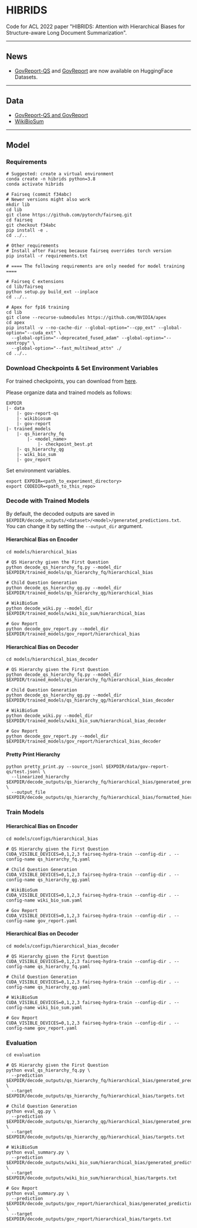 # HIBRIDS

Code for ACL 2022 paper "HIBRIDS: Attention with Hierarchical Biases for Structure-aware Long Document Summarization".

-------

## News

- [GovReport-QS](https://huggingface.co/datasets/launch/gov_report_qs) and [GovReport](https://huggingface.co/datasets/launch/gov_report) are now available on HuggingFace Datasets.

-------

## Data

- [GovReport-QS and GovReport](https://gov-report-data.github.io/)
- [WikiBioSum](https://drive.google.com/drive/folders/1vjT_eTWjRmZmlayP-9zCzDEH-4qbmCJ4?usp=sharing)

-------

## Model

### Requirements

```shell
# Suggested: create a virtual environment
conda create -n hibrids python=3.8
conda activate hibrids

# Fairseq (commit f34abc)
# Newer versions might also work
mkdir lib
cd lib
git clone https://github.com/pytorch/fairseq.git
cd fairseq
git checkout f34abc
pip install -e .
cd ../..

# Other requirements
# Install after Fairseq because fairseq overrides torch version
pip install -r requirements.txt

# ==== The following requirements are only needed for model training ====

# Fairseq C extensions
cd lib/fairseq
python setup.py build_ext --inplace
cd ../..

# Apex for fp16 training
cd lib
git clone --recurse-submodules https://github.com/NVIDIA/apex
cd apex
pip install -v --no-cache-dir --global-option="--cpp_ext" --global-option="--cuda_ext" \
  --global-option="--deprecated_fused_adam" --global-option="--xentropy" \
  --global-option="--fast_multihead_attn" ./
cd ../..
```

### Download Checkpoints & Set Environment Variables

For trained checkpoints, you can download from [here](https://drive.google.com/drive/folders/1vjT_eTWjRmZmlayP-9zCzDEH-4qbmCJ4?usp=sharing).

Please organize data and trained models as follows:

```
EXPDIR
|- data
    |- gov-report-qs
    |- wikibiosum
    |- gov-report
|- trained_models
    |- qs_hierarchy_fq
        |- <model_name>
            |- checkpoint_best.pt
    |- qs_hierarchy_qg
    |- wiki_bio_sum
    |- gov_report
```

Set environment variables.

```shell
export EXPDIR=<path_to_experiment_directory>
export CODEDIR=<path_to_this_repo>
```

### Decode with Trained Models

By default, the decoded outputs are saved in `$EXPDIR/decode_outputs/<dataset>/<model>/generated_predictions.txt`.
You can change it by setting the `--output_dir` argument.

#### Hierarchical Bias on Encoder

```shell
cd models/hierarchical_bias

# QS Hierarchy given the First Question
python decode_qs_hierarchy_fq.py --model_dir $EXPDIR/trained_models/qs_hierarchy_fq/hierarchical_bias

# Child Question Generation
python decode_qs_hierarchy_qg.py --model_dir $EXPDIR/trained_models/qs_hierarchy_qg/hierarchical_bias

# WikiBioSum
python decode_wiki.py --model_dir $EXPDIR/trained_models/wiki_bio_sum/hierarchical_bias

# Gov Report
python decode_gov_report.py --model_dir $EXPDIR/trained_models/gov_report/hierarchical_bias
```

#### Hierarchical Bias on Decoder

```shell
cd models/hierarchical_bias_decoder

# QS Hierarchy given the First Question
python decode_qs_hierarchy_fq.py --model_dir $EXPDIR/trained_models/qs_hierarchy_fq/hierarchical_bias_decoder

# Child Question Generation
python decode_qs_hierarchy_qg.py --model_dir $EXPDIR/trained_models/qs_hierarchy_qg/hierarchical_bias_decoder

# WikiBioSum
python decode_wiki.py --model_dir $EXPDIR/trained_models/wiki_bio_sum/hierarchical_bias_decoder

# Gov Report
python decode_gov_report.py --model_dir $EXPDIR/trained_models/gov_report/hierarchical_bias_decoder
```

#### Pretty Print Hierarchy

```shell
python pretty_print.py --source_jsonl $EXPDIR/data/gov-report-qs/test.jsonl \
  --linearized_hierarchy $EXPDIR/decode_outputs/qs_hierarchy_fq/hierarchical_bias/generated_predictions.txt \
  --output_file $EXPDIR/decode_outputs/qs_hierarchy_fq/hierarchical_bias/formatted_hierarchy.txt
```

### Train Models

#### Hierarchical Bias on Encoder

```shell
cd models/configs/hierarchical_bias

# QS Hierarchy given the First Question
CUDA_VISIBLE_DEVICES=0,1,2,3 fairseq-hydra-train --config-dir . --config-name qs_hierarchy_fq.yaml

# Child Question Generation
CUDA_VISIBLE_DEVICES=0,1,2,3 fairseq-hydra-train --config-dir . --config-name qs_hierarchy_qg.yaml

# WikiBioSum
CUDA_VISIBLE_DEVICES=0,1,2,3 fairseq-hydra-train --config-dir . --config-name wiki_bio_sum.yaml

# Gov Report
CUDA_VISIBLE_DEVICES=0,1,2,3 fairseq-hydra-train --config-dir . --config-name gov_report.yaml
```

#### Hierarchical Bias on Decoder

```shell
cd models/configs/hierarchical_bias_decoder

# QS Hierarchy given the First Question
CUDA_VISIBLE_DEVICES=0,1,2,3 fairseq-hydra-train --config-dir . --config-name qs_hierarchy_fq.yaml

# Child Question Generation
CUDA_VISIBLE_DEVICES=0,1,2,3 fairseq-hydra-train --config-dir . --config-name qs_hierarchy_qg.yaml

# WikiBioSum
CUDA_VISIBLE_DEVICES=0,1,2,3 fairseq-hydra-train --config-dir . --config-name wiki_bio_sum.yaml

# Gov Report
CUDA_VISIBLE_DEVICES=0,1,2,3 fairseq-hydra-train --config-dir . --config-name gov_report.yaml
```

### Evaluation

```shell
cd evaluation

# QS Hierarchy given the First Question
python eval_qs_hierarchy_fq.py \
  --prediction $EXPDIR/decode_outputs/qs_hierarchy_fq/hierarchical_bias/generated_predictions.txt \
  --target $EXPDIR/decode_outputs/qs_hierarchy_fq/hierarchical_bias/targets.txt
 
# Child Question Generation
python eval_qg.py \
  --prediction $EXPDIR/decode_outputs/qs_hierarchy_qg/hierarchical_bias/generated_predictions.txt \
  --target $EXPDIR/decode_outputs/qs_hierarchy_qg/hierarchical_bias/targets.txt

# WikiBioSum
python eval_summary.py \
  --prediction $EXPDIR/decode_outputs/wiki_bio_sum/hierarchical_bias/generated_predictions.txt \
  --target $EXPDIR/decode_outputs/wiki_bio_sum/hierarchical_bias/targets.txt

# Gov Report
python eval_summary.py \
  --prediction $EXPDIR/decode_outputs/gov_report/hierarchical_bias/generated_predictions.txt \
  --target $EXPDIR/decode_outputs/gov_report/hierarchical_bias/targets.txt
```
